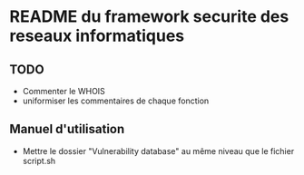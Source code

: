 # README du framework securite des reseaux informatiques

## TODO
- Commenter le WHOIS
- uniformiser les commentaires de chaque fonction

## Manuel d'utilisation

- Mettre le dossier "Vulnerability database" au même niveau que le fichier script.sh